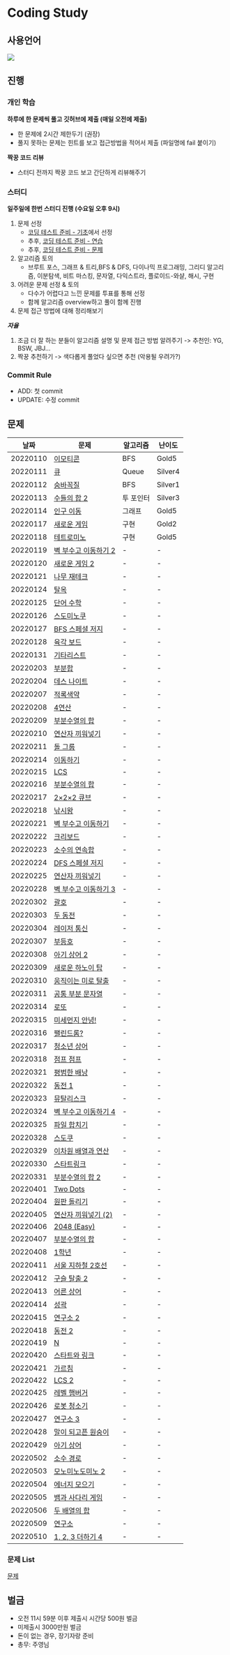 # Coding Study
## 사용언어
<img src="https://img.shields.io/badge/Python-3766AB?style=flat-square&logo=Python&logoColor=white"/></a>

## 진행
### 개인 학습
**하루에 한 문제씩 풀고 깃허브에 제출 (매일 오전에 제출)**

- 한 문제에 2시간 제한두기 (권장)
- 풀지 못하는 문제는 힌트를 보고 접근방법을 적어서 제출 (파일명에 fail 붙이기)

**짝꿍 코드 리뷰**
- 스터디 전까지 짝꿍 코드 보고 간단하게 리뷰해주기

### 스터디
**일주일에 한번 스터디 진행 (수요일 오후 9시)**

1. 문제 선정
    - [코딩 테스트 준비 - 기초](https://code.plus/course/51)에서 선정
    - 추후, [코딩 테스트 준비 - 연습](https://code.plus/course/52)
    - 추후, [코딩 테스트 준비 - 문제](https://code.plus/course/53)
2. 알고리즘 토의
    - 브루트 포스, 그래프 & 트리,BFS & DFS, 다이나믹 프로그래밍, 그리디 알고리즘, 이분탐색, 비트 마스킹, 문자열, 다익스트라, 플로이드-와샬, 해시, 구현
3. 어려운 문제 선정 & 토의
    - 다수가 어렵다고 느낀 문제를 투표를 통해 선정
    - 함께 알고리즘 overview하고 풀이 함께 진행
4. 문제 접근 방법에 대해 정리해보기

**_자율_**

1. 조금 더 잘 하는 분들이 알고리즘 설명 및 문제 접근 방법 알려주기
-> 추천인: YG, BSW, JBJ...
2. 짝꿍 추천하기 -> 색다롭게 풀었다 싶으면 추천 (악용될 우려가?)

### Commit Rule
- ADD: 첫 commit
- UPDATE: 수정 commit

## 문제
|날짜|문제|알고리즘|난이도|
|---|---|-------|-|
|20220110|[이모티콘](https://www.acmicpc.net/problem/14226)|BFS|Gold5|
|20220111|[큐](https://www.acmicpc.net/problem/10845)|Queue|Silver4|
|20220112|[숨바꼭질](https://www.acmicpc.net/problem/1697)|BFS|Silver1|
|20220113|[수들의 합 2](https://www.acmicpc.net/problem/2003)|투 포인터|Silver3|
|20220114|[인구 이동](https://www.acmicpc.net/problem/16234)|그래프|Gold5|
|20220117|[새로운 게임](https://www.acmicpc.net/problem/17780)|구현|Gold2|
|20220118|[테트로미노](https://www.acmicpc.net/problem/14500)|구현|Gold5|
|20220119|[벽 부수고 이동하기 2](https://www.acmicpc.net/problem/14442)|-|-|
|20220120|[새로운 게임 2](https://www.acmicpc.net/problem/17837)|-|-|
|20220121|[나무 재테크](https://www.acmicpc.net/problem/16235)|-|-|
|20220124|[탈옥](https://www.acmicpc.net/problem/9376)|-|-|
|20220125|[단어 수학](https://www.acmicpc.net/problem/1339)|-|-|
|20220126|[스도미노쿠](https://www.acmicpc.net/problem/4574)|-|-|
|20220127|[BFS 스페셜 저지](https://www.acmicpc.net/problem/16940)|-|-|
|20220128|[육각 보드](https://www.acmicpc.net/problem/12946)|-|-|
|20220131|[기타리스트](https://www.acmicpc.net/problem/1495)|-|-|
|20220203|[부분합](https://www.acmicpc.net/problem/1806)|-|-|
|20220204|[데스 나이트](https://www.acmicpc.net/problem/16948)|-|-|
|20220207|[적록색약](https://www.acmicpc.net/problem/10026)|-|-|
|20220208|[4연산](https://www.acmicpc.net/problem/14395)|-|-|
|20220209|[부분수열의 합](https://www.acmicpc.net/problem/1182)|-|-|
|20220210|[연산자 끼워넣기](https://www.acmicpc.net/problem/14888)|-|-|
|20220211|[돌 그룹](https://www.acmicpc.net/problem/12886)|-|-|
|20220214|[이동하기](https://www.acmicpc.net/problem/11048)|-|-|
|20220215|[LCS](https://www.acmicpc.net/problem/9251)|-|-|
|20220216|[부분수열의 합](https://www.acmicpc.net/problem/14225)|-|-|
|20220217|[2×2×2 큐브](https://www.acmicpc.net/problem/16939)|-|-|
|20220218|[낚시왕](https://www.acmicpc.net/problem/17143)|-|-|
|20220221|[벽 부수고 이동하기](https://www.acmicpc.net/problem/2206)|-|-|
|20220222|[크리보드](https://www.acmicpc.net/problem/11058)|-|-|
|20220223|[소수의 연속합](https://www.acmicpc.net/problem/1644)|-|-|
|20220224|[DFS 스페셜 저지](https://www.acmicpc.net/problem/16964)|-|-|
|20220225|[연산자 끼워넣기](https://www.acmicpc.net/problem/14888)|-|-|
|20220228|[벽 부수고 이동하기 3](https://www.acmicpc.net/problem/16933)|-|-|
|20220302|[괄호](https://www.acmicpc.net/problem/10422)|-|-|
|20220303|[두 동전](https://www.acmicpc.net/problem/16197)|-|-|
|20220304|[레이저 통신](https://www.acmicpc.net/problem/6087)|-|-|
|20220307|[부등호](https://www.acmicpc.net/problem/2529)|-|-|
|20220308|[아기 상어 2](https://www.acmicpc.net/problem/17086)|-|-|
|20220309|[새로운 하노이 탑](https://www.acmicpc.net/problem/12906)|-|-|
|20220310|[움직이는 미로 탈출](https://www.acmicpc.net/problem/16954)|-|-|
|20220311|[공통 부분 문자열](https://www.acmicpc.net/problem/5582)|-|-|
|20220314|[로또](https://www.acmicpc.net/problem/6603)|-|-|
|20220315|[미세먼지 안녕!](https://www.acmicpc.net/problem/17144)|-|-|
|20220316|[팰린드롬?](https://www.acmicpc.net/problem/10942)|-|-|
|20220317|[청소년 상어](https://www.acmicpc.net/problem/19236)|-|-|
|20220318|[점프 점프](https://www.acmicpc.net/problem/11060)|-|-|
|20220321|[평범한 배낭](https://www.acmicpc.net/problem/12865)|-|-|
|20220322|[동전 1](https://www.acmicpc.net/problem/2293)|-|-|
|20220323|[뮤탈리스크](https://www.acmicpc.net/problem/12869)|-|-|
|20220324|[벽 부수고 이동하기 4](https://www.acmicpc.net/problem/16946)|-|-|
|20220325|[파일 합치기](https://www.acmicpc.net/problem/11066)|-|-|
|20220328|[스도쿠](https://www.acmicpc.net/problem/2580)|-|-|
|20220329|[이차원 배열과 연산](https://www.acmicpc.net/problem/17140)|-|-|
|20220330|[스타트링크](https://www.acmicpc.net/problem/5014)|-|-|
|20220331|[부분수열의 합 2](https://www.acmicpc.net/problem/1208)|-|-|
|20220401|[Two Dots](https://www.acmicpc.net/problem/16929)|-|-|
|20220404|[원판 돌리기](https://www.acmicpc.net/problem/17822)|-|-|
|20220405|[연산자 끼워넣기 (2)](https://www.acmicpc.net/problem/15658)|-|-|
|20220406|[2048 (Easy)](https://www.acmicpc.net/problem/12100)|-|-|
|20220407|[부분수열의 합](https://www.acmicpc.net/problem/14225)|-|-|
|20220408|[1학년](https://www.acmicpc.net/problem/5557)|-|-|
|20220411|[서울 지하철 2호선](https://www.acmicpc.net/problem/16947)|-|-|
|20220412|[구슬 탈출 2](https://www.acmicpc.net/problem/13460)|-|-|
|20220413|[어른 상어](https://www.acmicpc.net/problem/19237)|-|-|
|20220414|[성곽](https://www.acmicpc.net/problem/2234)|-|-|
|20220415|[연구소 2](https://www.acmicpc.net/problem/17141)|-|-|
|20220418|[동전 2](https://www.acmicpc.net/problem/2294)|-|-|
|20220419|[N](https://www.acmicpc.net/problem/9663)|-|-|
|20220420|[스타트와 링크](https://www.acmicpc.net/problem/14889)|-|-|
|20220421|[가르침](https://www.acmicpc.net/problem/1062)|-|-|
|20220422|[LCS 2](https://www.acmicpc.net/problem/9252)|-|-|
|20220425|[레벨 햄버거](https://www.acmicpc.net/problem/16974)|-|-|
|20220426|[로봇 청소기](https://www.acmicpc.net/problem/4991)|-|-|
|20220427|[연구소 3](https://www.acmicpc.net/problem/17142)|-|-|
|20220428|[말이 되고픈 원숭이](https://www.acmicpc.net/problem/1600)|-|-|
|20220429|[아기 상어](https://www.acmicpc.net/problem/16236)|-|-|
|20220502|[소수 경로](https://www.acmicpc.net/problem/1963)|-|-|
|20220503|[모노미노도미노 2](https://www.acmicpc.net/problem/20061)|-|-|
|20220504|[에너지 모으기](https://www.acmicpc.net/problem/16198)|-|-|
|20220505|[뱀과 사다리 게임](https://www.acmicpc.net/problem/16928)|-|-|
|20220506|[두 배열의 합](https://www.acmicpc.net/problem/2143)|-|-|
|20220509|[연구소](https://www.acmicpc.net/problem/14502)|-|-|
|20220510|[1, 2, 3 더하기 4](https://www.acmicpc.net/problem/15989)|-|-|


### 문제 List
[문제](https://docs.google.com/spreadsheets/d/1HB-H5YorJx05V62E1iDByEzAz_CVVegR_wYyMb3opV4/edit#gid=0)

## 벌금
+ 오전 11시 59분 이후 제출시 시간당 500원 벌금
+ 미제출시 3000만원 벌금 
+ 돈이 없는 경우, 장기자랑 준비
+ 총무: 주영님
